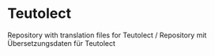 # Teutolect
Repository with translation files for Teutolect / Repository mit Übersetzungsdaten für Teutolect
